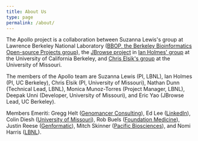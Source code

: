 ```yaml
---
title: About Us
type: page
permalink: /about/
---
```


The Apollo project is a collaboration between Suzanna Lewis's group at 
Lawrence Berkeley National Laboratory ([BBOP, the Berkeley Bioinformatics Open-source Projects group](http://berkeleybop.org/)), 
the [JBrowse project](http://jbrowse.org) in [Ian Holmes' group](http://biowiki.org/HolmesLab) at the University of California Berkeley, and [Chris Elsik's group](http://genomes.missouri.edu/drupal/elsiklab/)
 at the University of Missouri.

The members of the Apollo team are Suzanna Lewis (PI, LBNL), Ian Holmes (PI, UC Berkeley), Chris Elsik (PI, University of Missouri), Nathan Dunn (Technical Lead, LBNL), Monica Munoz-Torres (Project Manager, LBNL), Deepak Unni (Developer, University of Missouri), and Eric Yao (JBrowse Lead, UC Berkeley).

Members Emeriti: Gregg Helt ([Genomancer Consulting](http://www.genomancer.org/)), Ed Lee ([LinkedIn](https://www.linkedin.com/)),
 Colin Diesh ([University of Missouri](http://genomes.missouri.edu/elsiklab/)), Rob Buels ([Foundation Medicine](http://www.foundationmedicine.com/)),
  Justin Reese ([Genformatic](https://www.genformatic.com/)), Mitch Skinner ([Pacific Biosciences](http://www.pacb.com/)),
   and Nomi Harris ([LBNL](http://www.lbl.gov/)).


